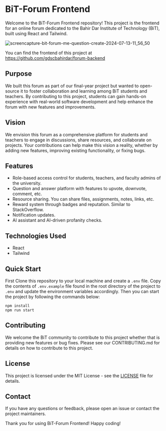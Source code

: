 # BiT-Forum Frontend

Welcome to the BiT-Forum Frontend repository! This project is the frontend for an online forum dedicated to the Bahir Dar Institute of Technology (BiT), built using React and Tailwind.

![screencapture-bit-forum-me-question-create-2024-07-13-11_56_50](https://github.com/user-attachments/assets/3425fbc4-eed0-4aa6-8708-7f459d2f316a)

You can find the frontend of this project at https://github.com/gdscbahirdar/forum-backend

## Purpose

We built this forum as part of our final-year project but wanted to open-source it to foster collaboration and learning among BiT students and teachers. By contributing to this project, students can gain hands-on experience with real-world software development and help enhance the forum with new features and improvements.

## Vision

We envision this forum as a comprehensive platform for students and teachers to engage in discussions, share resources, and collaborate on projects. Your contributions can help make this vision a reality, whether by adding new features, improving existing functionality, or fixing bugs.

## Features

- Role-based access control for students, teachers, and faculty admins of the university.
- Question and answer platform with features to upvote, downvote, comment, etc.
- Resource sharing. You can share files, assignments, notes, links, etc.
- Reward system through badges and reputation. Similar to StackOverflow.
- Notification updates.
- AI assistant and AI-driven profanity checks.

## Technologies Used

- React
- Tailwind

## Quick Start

First Clone this repository to your local machine and create a `.env` file. Copy the contents of `.env.example` file found in the root directory of the project to `.env` and update the environment variables accordingly. Then you can start the project by following the commands below:

```shell
npm install
npm run start
```

## Contributing

We welcome the BiT community to contribute to this project whether that is providing new features or bug fixes. Please see our CONTRIBUTING.md for details on how to contribute to this project.

## License

This project is licensed under the MIT License - see the [LICENSE](https://github.com/gdscbahirdar/forum-frontend/blob/master/LICENSE) file for details.

## Contact

If you have any questions or feedback, please open an issue or contact the project maintainers.

Thank you for using BiT-Forum Frontend! Happy coding!
